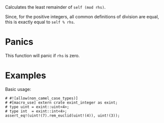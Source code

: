 Calculates the least remainder of `self (mod rhs)`.

Since, for the positive integers, all common definitions of division are equal,
this is exactly equal to `self % rhs`.

# Panics

This function will panic if `rhs` is zero.

# Examples

Basic usage:

```
# #![allow(non_camel_case_types)]
# #[macro_use] extern crate exint_integer as exint;
# type uint = exint::uint<4>;
# type int  = exint::int<4>;
assert_eq!(uint!(7).rem_euclid(uint!(4)), uint!(3));
```
